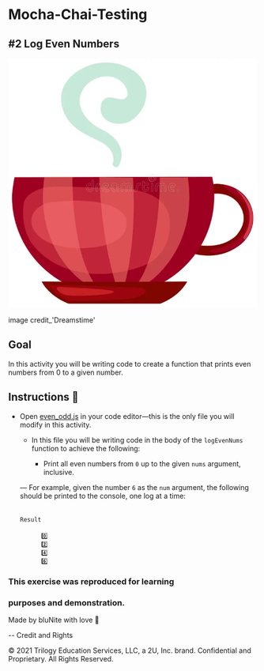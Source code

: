 # Mocha-Chai-Testing

## #2 Log Even Numbers

![DreamsTimeCoffeeCup](assets/image/coffee-cup-14906958.webp)

image credit\_'Dreamstime'

## Goal

In this activity you will be writing code to create a function that prints even numbers from 0 to a given number.

## Instructions 🚧

- Open [even_odd.js](./even_odd.js) in your code editor&mdash;this is the only file you will modify in this activity.

  - In this file you will be writing code in the body of the `logEvenNums` function to achieve the following:

    - Print all even numbers from `0` up to the given `nums` argument, inclusive.

  &mdash; For example, given the number `6` as the `num` argument, the following should be printed to the console, one log at a time:

  ```bash

  Result

        0️⃣
        2️⃣
        4️⃣
        6️⃣


  ```

### This exercise was reproduced for learning

### purposes and demonstration.

Made by bluNite with love :blue_heart:

-- Credit and Rights

© 2021 Trilogy Education Services, LLC, a 2U, Inc. brand. Confidential and Proprietary. All Rights Reserved.
